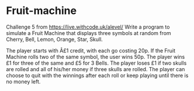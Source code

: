 # Fruit-machine
Challenge 5 from https://live.withcode.uk/alevel/
Write a program to simulate a Fruit Machine that displays three symbols at random from Cherry, Bell, Lemon, Orange, Star, Skull.

The player starts with Â£1 credit, with each go costing 20p. If the Fruit Machine rolls two of the same symbol, the user wins 50p. The player wins £1 for three of the same and £5 for 3 Bells.
The player loses £1 if two skulls are rolled and all of his/her money if three skulls are rolled. The player can choose to quit with the winnings after each roll or keep playing until there is no money left.
